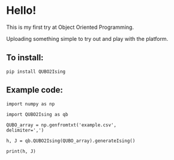 # Hello!

This is my first try at Object Oriented Programming.

Uploading something simple to try out and play with the platform.

## To install:
<code>pip install QUBO2Ising</code>

## Example code:

<code>import numpy as np</code></code>
  
<code>import QUBO2Ising as qb</code>

<code>QUBO_array = np.genfromtxt('example.csv', delimiter=',')</code>

<code>h, J = qb.QUBO2Ising(QUBO_array).generateIsing()</code>

<code>print(h, J)</code>
